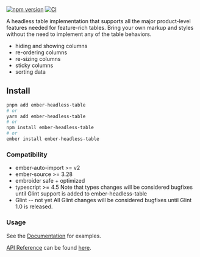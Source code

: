 [![npm version](https://badge.fury.io/js/ember-headless-table.svg)](https://badge.fury.io/js/ember-headless-table)
[![CI](https://github.com/CrowdStrike/ember-headless-table/actions/workflows/ci.yml/badge.svg?branch=main&event=push)](https://github.com/CrowdStrike/ember-headless-table/actions/workflows/ci.yml)

A headless table implementation that supports all the major product-level features needed for feature-rich tables.
Bring your own markup and styles without the need to implement any of the table behaviors.

- hiding and showing columns
- re-ordering columns
- re-sizing columns
- sticky columns
- sorting data

## Install

```bash
pnpm add ember-headless-table
# or
yarn add ember-headless-table
# or
npm install ember-headless-table
# or
ember install ember-headless-table
```

### Compatibility

* ember-auto-import >= v2
* ember-source >= 3.28
* embroider safe + optimized
* typescript >= 4.5
  Note that types changes will be considered bugfixes until Glint support is added to ember-headless-table
* Glint -- not yet
  All Glint changes will be considered bugfixes until Glint 1.0 is released.

### Usage

See the [Documentation][docs-app] for examples.

[API Reference][docs-api] can be found [here][docs-api].

[docs-app]: https://link-tbd
[docs-api]: https://link-tbd

